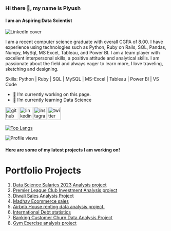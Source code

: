 ### Hi there 👋, my name is Piyush
#### I am an Aspiring Data Scientist

![LinkedIn cover](https://github.com/piyush8227/piyush8227/assets/78916771/ae43308c-ae47-4f21-a749-57c35f154a73)

I am a recent computer science graduate with overall CGPA of 8.00.
I have experience using technologies such as Python, Ruby on Rails, SQL, Pandas, Numpy, MySql, MS Excel, Tableau, and Power BI.
I am a team player with excellent interpersonal skills, a positive attitude and analytical skills.
I am passionate about the field and always eager to learn more, I love traveling, sketching and designing.

Skills: Python | Ruby | SQL | MySQL | MS-Excel | Tableau | Power BI | VS Code 

- 🔭 I’m currently working on this page. 
- 🌱 I’m currently learning Data Science 


[<img src='https://cdn.jsdelivr.net/npm/simple-icons@3.0.1/icons/github.svg' alt='github' height='40'>](https://github.com/piyush8227)  [<img src='https://cdn.jsdelivr.net/npm/simple-icons@3.0.1/icons/linkedin.svg' alt='linkedin' height='40'>](https://www.linkedin.com/in/piyush-more/)  [<img src='https://cdn.jsdelivr.net/npm/simple-icons@3.0.1/icons/instagram.svg' alt='instagram' height='40'>](https://www.instagram.com/piyushm8227/)  [<img src='https://cdn.jsdelivr.net/npm/simple-icons@3.0.1/icons/twitter.svg' alt='twitter' height='40'>](https://twitter.com/Piyush_9034)  

[![Top Langs](https://github-readme-stats.vercel.app/api/top-langs/?username=piyush8227)](https://github.com/anuraghazra/github-readme-stats)

![Profile views](https://gpvc.arturio.dev/piyush8227)  

#### Here are some of my latest projects I am working on!

# Portfolio Projects

1. [Data Science Salaries 2023 Analysis project](https://github.com/piyush8227/Portfolio_Projects/tree/main/Data%20Science%20Salaries%202023)
1. [Premier League Club Investment Analysis project](https://github.com/piyush8227/Portfolio_Projects/tree/main/Premier-League-Club-Investment)
2. [Diwali Sales Analysis Project](https://github.com/piyush8227/Portfolio_Projects/tree/main/Diwali%20Sales%20Data)
3. [Madhav Ecommerce sales](https://github.com/piyush8227/Portfolio_Projects/tree/main/Madhav%20Ecommerce%20Sales)
4. [Airbnb House renting data analysis project.](https://github.com/piyush8227/Portfolio_Projects/tree/main/Airbnb)
5. [International Debt statistics](https://github.com/piyush8227/Portfolio_Projects/tree/main/Analyze_International_Debt_Statistics)
6. [Banking Customer Churn Data Analysis Project](https://github.com/piyush8227/Portfolio_Projects/tree/main/Banking)
7. [Gym Exercise analysis project](https://github.com/piyush8227/Portfolio_Projects/tree/main/Gym%20Data)
